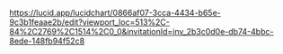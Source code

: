https://lucid.app/lucidchart/0866af07-3cca-4434-b65e-9c3b1feaae2b/edit?viewport_loc=513%2C-84%2C2769%2C1514%2C0_0&invitationId=inv_2b3c0d0e-db74-4bbc-8ede-148fb94f52c8
